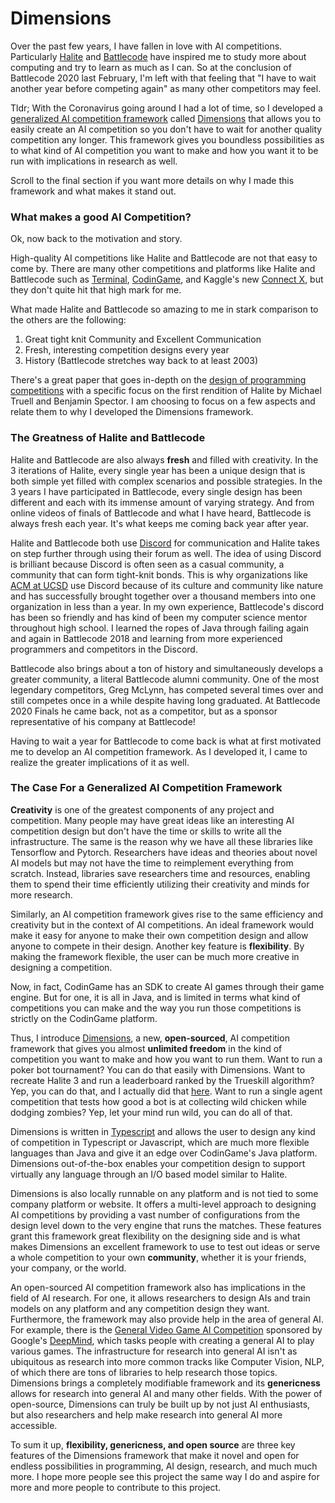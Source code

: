 # Dimensions

Over the past few years, I have fallen in love with AI competitions. Particularly [Halite](https://halite.io/) and [Battlecode](https://battlecode.org/) have inspired me to study more about computing and try to learn as much as I can. So at the conclusion of Battlecode 2020 last February, I'm left with that feeling that "I have to wait another year before competing again" as many other competitors may feel. 

Tldr; With the Coronavirus going around I had a lot of time, so I developed a [generalized AI competition framework](https://github.com/stonet2000/dimensions) called [Dimensions](https://github.com/stonet2000/dimensions) that allows you to easily create an AI competition so you don't have to wait for another quality competition any longer. This framework gives you boundless possibilities as to what kind of AI competition you want to make and how you want it to be run with implications in research as well.

Scroll to the final section if you want more details on why I made this framework and what makes it stand out.

### What makes a good AI Competition?

Ok, now back to the motivation and story.

High-quality AI competitions like Halite and Battlecode are not that easy to come by. There are many other competitions and platforms like Halite and Battlecode such as [Terminal](https://terminal.c1games.com/), [CodinGame](https://www.codingame.com/), and Kaggle's new [Connect X](https://www.kaggle.com/c/connectx), but they don't quite hit that high mark for me.

What made Halite and Battlecode so amazing to me in stark comparison to the others are the following:

1. Great tight knit Community and Excellent Communication
2. Fresh, interesting competition designs every year
3. History (Battlecode stretches way back to at least 2003)

There's a great paper that goes in-depth on the [design of programming competitions](https://arxiv.org/pdf/1710.07738.pdf) with a specific focus on the first rendition of Halite by Michael Truell and Benjamin Spector. I am choosing to focus on a few aspects and relate them to why I developed the Dimensions framework.

### The Greatness of Halite and Battlecode

Halite and Battlecode are also always **fresh** and filled with creativity. In the 3 iterations of Halite, every single year has been a unique design that is both simple yet filled with complex scenarios and possible strategies. In the 3 years I have participated in Battlecode, every single design has been different and each with its immense amount of varying strategy. And from online videos of finals of Battlecode and what I have heard, Battlecode is always fresh each year. It's what keeps me coming back year after year.

Halite and Battlecode both use [Discord](https://discordapp.com/) for communication and Halite takes on step further through using their forum as well. The idea of using Discord is brilliant because Discord is often seen as a casual community, a community that can form tight-knit bonds. This is why organizations like [ACM at UCSD](https://acmucsd.com/) use Discord because of its culture and community like nature and has successfully brought together over a thousand members into one organization in less than a year. In my own experience, Battlecode's discord has been so friendly and has kind of been my computer science mentor throughout high school. I learned the ropes of Java through failing again and again in Battlecode 2018 and learning from more experienced programmers and competitors in the Discord.

Battlecode also brings about a ton of history and simultaneously develops a greater community, a literal Battlecode alumni community. One of the most legendary competitors, Greg McLynn, has competed several times over and still competes once in a while despite having long graduated. At Battlecode 2020 Finals he came back, not as a competitor, but as a sponsor representative of his company at Battlecode!

Having to wait a year for Battlecode to come back is what at first motivated me to develop an AI competition framework. As I developed it, I came to realize the greater implications of it as well.

### The Case For a Generalized AI Competition Framework

**Creativity** is one of the greatest components of any project and competition. Many people may have great ideas like an interesting AI competition design but don't have the time or skills to write all the infrastructure. The same is the reason why we have all these libraries like Tensorflow and Pytorch. Researchers have ideas and theories about novel AI models but may not have the time to reimplement everything from scratch. Instead, libraries save researchers time and resources, enabling them to spend their time efficiently utilizing their creativity and minds for more research.

Similarly, an AI competition framework gives rise to the same efficiency and creativity but in the context of AI competitions. An ideal framework would make it easy for anyone to make their own competition design and allow anyone to compete in their design. Another key feature is **flexibility**. By making the framework flexible, the user can be much more creative in designing a competition.

Now, in fact, CodinGame has an SDK to create AI games through their game engine. But for one, it is all in Java, and is limited in terms what kind of competitions you can make and the way you run those competitions is strictly on the CodinGame platform.

Thus, I introduce [Dimensions](https://github.com/stonet2000/dimensions), a new, **open-sourced**, AI competition framework that gives you almost **unlimited freedom** in the kind of competition you want to make and how you want to run them. Want to run a poker bot tournament? You can do that easily with Dimensions. Want to recreate Halite 3 and run a leaderboard ranked by the Trueskill algorithm? Yep, you can do that, and I actually did that [here](https://github.com/StoneT2000/dimensions-halite3). Want to run a single agent competition that tests how good a bot is at collecting wild chicken while dodging zombies? Yep, let your mind run wild, you can do all of that.

Dimensions is written in [Typescript](https://www.typescriptlang.org/) and allows the user to design any kind of competition in Typescript or Javascript, which are much more flexible languages than Java and give it an edge over CodinGame's Java platform. Dimensions out-of-the-box enables your competition design to support virtually any language through an I/O based model similar to Halite.

Dimensions is also locally runnable on any platform and is not tied to some company platform or website. It offers a multi-level approach to designing AI competitions by providing a vast number of configurations from the design level down to the very engine that runs the matches. These features grant this framework great flexibility on the designing side and is what makes Dimensions an excellent framework to use to test out ideas or serve a whole competition to your own **community**, whether it is your friends, your company, or the world.

An open-sourced AI competition framework also has implications in the field of AI research. For one, it allows researchers to design AIs and train models on any platform and any competition design they want. Furthermore, the framework may also provide help in the area of general AI. For example, there is the [General Video Game AI Competition](http://www.gvgai.net/) sponsored by Google's [DeepMind](https://deepmind.com/), which tasks people with creating a general AI to play various games. The infrastructure for research into general AI isn't as ubiquitous as research into more common tracks like Computer Vision, NLP, of which there are tons of libraries to help research those topics. Dimensions brings a completely modifiable framework and its **genericness** allows for research into general AI and many other fields. With the power of open-source, Dimensions can truly be built up by not just AI enthusiasts, but also researchers and help make research into general AI more accessible.

To sum it up, **flexibility, genericness, and open source** are three key features of the Dimensions framework that make it novel and open for endless possibilities in programming, AI design, research, and much much more. I hope more people see this project the same way I do and aspire for more and more people to contribute to this project.
